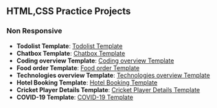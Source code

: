 ## HTML,CSS Practice Projects

### Non Responsive
- **Todolist Template**: [Todolist Template](https://todolist-template-u4bt.vercel.app/)
- **Chatbox Template**: [Chatbox Template](https://chatting-page-template.vercel.app/)
- **Coding overview Template**: [Coding overview Template](https://coding-overview-templates.vercel.app/)
- **Food order Template**: [Food order Template](https://food-order-template.vercel.app/)
- **Technologies overview Template**: [Technologies overview Template](https://technologies-overview-template.vercel.app/)
- **Hotel Booking Template**: [Hotel Booking Template](https://hotel-details-template.vercel.app/)
- **Cricket Player Details Template**: [Cricket Player Details Template](https://cricketer-details-template.vercel.app/)
- **COVID-19 Template**: [COVID-19 Template](https://covid-19-template-three.vercel.app/)

